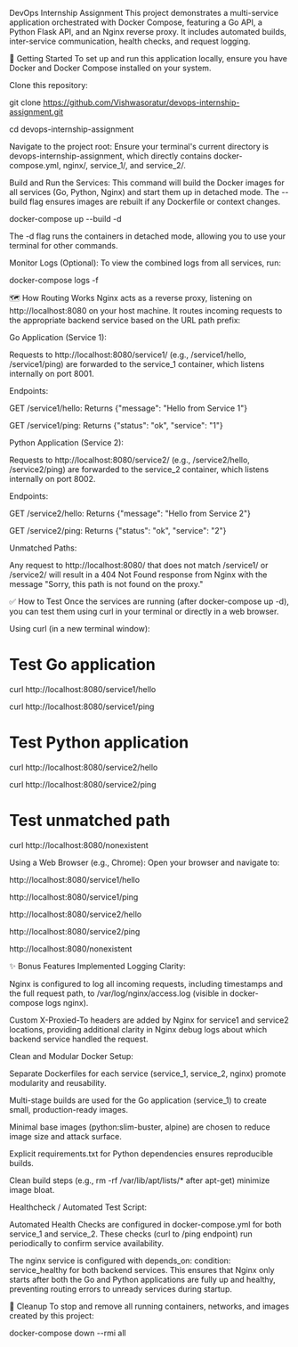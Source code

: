 DevOps Internship Assignment
This project demonstrates a multi-service application orchestrated with Docker Compose, featuring a Go API, a Python Flask API, and an Nginx reverse proxy. It includes automated builds, inter-service communication, health checks, and request logging.

🚀 Getting Started
To set up and run this application locally, ensure you have Docker and Docker Compose installed on your system.

Clone this repository:

git clone https://github.com/Vishwasoratur/devops-internship-assignment.git

cd devops-internship-assignment

Navigate to the project root:
Ensure your terminal's current directory is devops-internship-assignment, which directly contains docker-compose.yml, nginx/, service_1/, and service_2/.

Build and Run the Services:
This command will build the Docker images for all services (Go, Python, Nginx) and start them up in detached mode. The --build flag ensures images are rebuilt if any Dockerfile or context changes.

docker-compose up --build -d

The -d flag runs the containers in detached mode, allowing you to use your terminal for other commands.

Monitor Logs (Optional):
To view the combined logs from all services, run:

docker-compose logs -f

🗺️ How Routing Works
Nginx acts as a reverse proxy, listening on http://localhost:8080 on your host machine. It routes incoming requests to the appropriate backend service based on the URL path prefix:

Go Application (Service 1):

Requests to http://localhost:8080/service1/ (e.g., /service1/hello, /service1/ping) are forwarded to the service_1 container, which listens internally on port 8001.

Endpoints:

GET /service1/hello: Returns {"message": "Hello from Service 1"}

GET /service1/ping: Returns {"status": "ok", "service": "1"}

Python Application (Service 2):

Requests to http://localhost:8080/service2/ (e.g., /service2/hello, /service2/ping) are forwarded to the service_2 container, which listens internally on port 8002.

Endpoints:

GET /service2/hello: Returns {"message": "Hello from Service 2"}

GET /service2/ping: Returns {"status": "ok", "service": "2"}

Unmatched Paths:

Any request to http://localhost:8080/ that does not match /service1/ or /service2/ will result in a 404 Not Found response from Nginx with the message "Sorry, this path is not found on the proxy."

✅ How to Test
Once the services are running (after docker-compose up -d), you can test them using curl in your terminal or directly in a web browser.

Using curl (in a new terminal window):
# Test Go application
curl http://localhost:8080/service1/hello

curl http://localhost:8080/service1/ping

# Test Python application
curl http://localhost:8080/service2/hello

curl http://localhost:8080/service2/ping

# Test unmatched path
curl http://localhost:8080/nonexistent

Using a Web Browser (e.g., Chrome):
Open your browser and navigate to:

http://localhost:8080/service1/hello

http://localhost:8080/service1/ping

http://localhost:8080/service2/hello

http://localhost:8080/service2/ping

http://localhost:8080/nonexistent

✨ Bonus Features Implemented
Logging Clarity:

Nginx is configured to log all incoming requests, including timestamps and the full request path, to /var/log/nginx/access.log (visible in docker-compose logs nginx).

Custom X-Proxied-To headers are added by Nginx for service1 and service2 locations, providing additional clarity in Nginx debug logs about which backend service handled the request.

Clean and Modular Docker Setup:

Separate Dockerfiles for each service (service_1, service_2, nginx) promote modularity and reusability.

Multi-stage builds are used for the Go application (service_1) to create small, production-ready images.

Minimal base images (python:slim-buster, alpine) are chosen to reduce image size and attack surface.

Explicit requirements.txt for Python dependencies ensures reproducible builds.

Clean build steps (e.g., rm -rf /var/lib/apt/lists/* after apt-get) minimize image bloat.

Healthcheck / Automated Test Script:

Automated Health Checks are configured in docker-compose.yml for both service_1 and service_2. These checks (curl to /ping endpoint) run periodically to confirm service availability.

The nginx service is configured with depends_on: condition: service_healthy for both backend services. This ensures that Nginx only starts after both the Go and Python applications are fully up and healthy, preventing routing errors to unready services during startup.

🧹 Cleanup
To stop and remove all running containers, networks, and images created by this project:

docker-compose down --rmi all

